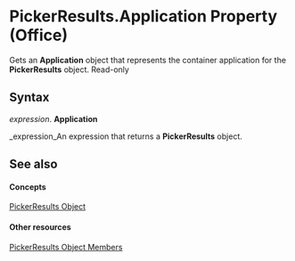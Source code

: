 
# PickerResults.Application Property (Office)

Gets an  **Application** object that represents the container application for the **PickerResults** object. Read-only


## Syntax

 _expression_. **Application**

 _expression_An expression that returns a  **PickerResults** object.


## See also


#### Concepts


 [PickerResults Object](c0e2e097-021b-7ed4-2f94-8204c849bc17.md)
#### Other resources


 [PickerResults Object Members](6b6ec287-4d88-cc7d-7cfa-f641b1481bbe.md)
